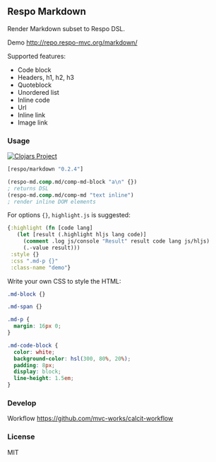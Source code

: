 
Respo Markdown
----

Render Markdown subset to Respo DSL.

Demo http://repo.respo-mvc.org/markdown/

Supported features:

* Code block
* Headers, h1, h2, h3
* Quoteblock
* Unordered list
* Inline code
* Url
* Inline link
* Image link

### Usage

[![Clojars Project](https://img.shields.io/clojars/v/respo/markdown.svg)](https://clojars.org/respo/markdown)

```clojure
[respo/markdown "0.2.4"]
```

```clojure
(respo-md.comp.md/comp-md-block "a\n" {})
; returns DSL
(respo-md.comp.md/comp-md "text inline")
; render inline DOM elements
```

For options `{}`, `highlight.js` is suggested:

```clojure
{:highlight (fn [code lang]
   (let [result (.highlight hljs lang code)]
     (comment .log js/console "Result" result code lang js/hljs)
     (.-value result)))
 :style {}
 :css ".md-p {}"
 :class-name "demo"}
```

Write your own CSS to style the HTML:

```css
.md-block {}

.md-span {}

.md-p {
  margin: 16px 0;
}

.md-code-block {
  color: white;
  background-color: hsl(300, 80%, 20%);
  padding: 8px;
  display: block;
  line-height: 1.5em;
}
```

### Develop

Workflow https://github.com/mvc-works/calcit-workflow

### License

MIT
